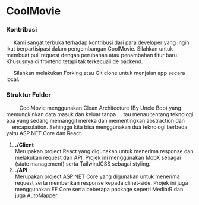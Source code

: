 # CoolMovie

### Kontribusi
  &nbsp;&nbsp;&nbsp;&nbsp; Kami sangat terbuka terhadap kontribusi dari para developer yang ingin ikut berpartisipasi dalam pengembangan CoolMovie. Silahkan untuk membuat pull request dengan perubahan atau penambahan fitur baru. Khususnya di frontend tetapi tak terkecuali de backend.

  &nbsp;&nbsp;&nbsp;&nbsp; Silahkan melakukan Forking atau Git clone untuk menjalan app secara local.
  
### Struktur Folder  
  
  &nbsp;&nbsp;&nbsp;&nbsp;&nbsp;&nbsp;&nbsp;&nbsp; CoolMovie menggunakan Clean Architecture (By Uncle Bob) yang memungkinkan data masuk dan keluar tanpa &nbsp;&nbsp;&nbsp;&nbsp;tau menau tentang teknologi apa yang sedang memanggil mereka dan mementingkan abstraction dan &nbsp;&nbsp;&nbsp;&nbsp;encapsulation. Sehingga kita bisa menggunakan dua teknologi berbeda yaitu ASP.NET Core dan React.
1. **./Client**  
Merupakan project React yang digunakan untuk menerima response dan melakukan request dari API. Projek ini menggunakan MobX sebagai (state management) serta TailwindCSS sebagai styling.
2. **./API**  
Merupakan project ASP.NET Core yang digunakan untuk menerima request serta memberikan response kepada clinet-side. Projek ini juga menggunakan EF Core serta beberapa package seperti MediatR dan juga AutoMapper.
